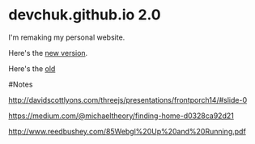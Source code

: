# devchuk.github.io 2.0

I'm remaking my personal website.

Here's the [new version](devchuk.github.io/devchuk2/).

Here's the [old](devchuk.github.io)



#Notes


http://davidscottlyons.com/threejs/presentations/frontporch14/#slide-0

https://medium.com/@michaeltheory/finding-home-d0328ca92d21


http://www.reedbushey.com/85Webgl%20Up%20and%20Running.pdf
